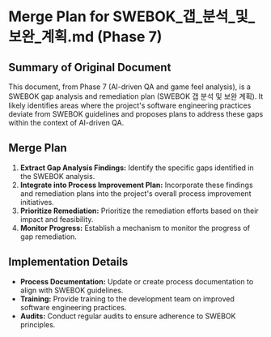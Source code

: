 # Merge Plan for SWEBOK_갭_분석_및_보완_계획.md (Phase 7)

## Summary of Original Document
This document, from Phase 7 (AI-driven QA and game feel analysis), is a SWEBOK gap analysis and remediation plan (SWEBOK 갭 분석 및 보완 계획). It likely identifies areas where the project's software engineering practices deviate from SWEBOK guidelines and proposes plans to address these gaps within the context of AI-driven QA.

## Merge Plan
1.  **Extract Gap Analysis Findings:** Identify the specific gaps identified in the SWEBOK analysis.
2.  **Integrate into Process Improvement Plan:** Incorporate these findings and remediation plans into the project's overall process improvement initiatives.
3.  **Prioritize Remediation:** Prioritize the remediation efforts based on their impact and feasibility.
4.  **Monitor Progress:** Establish a mechanism to monitor the progress of gap remediation.

## Implementation Details
-   **Process Documentation:** Update or create process documentation to align with SWEBOK guidelines.
-   **Training:** Provide training to the development team on improved software engineering practices.
-   **Audits:** Conduct regular audits to ensure adherence to SWEBOK principles.
